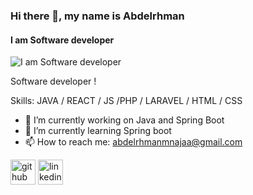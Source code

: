 ### Hi there 👋, my name is Abdelrhman 
#### I am Software developer
![I am Software developer](https://media.licdn.com/dms/image/D4D16AQGlg3YUaT7uag/profile-displaybackgroundimage-shrink_350_1400/0/1697455908393?e=1707955200&v=beta&t=ymMT1FPpzSPxikG3qaiC5SbFKOjmUJk331O09unfXDo)

Software developer !

Skills: JAVA / REACT / JS /PHP / LARAVEL / HTML / CSS

- 🔭 I’m currently working on Java and Spring Boot 
- 🌱 I’m currently learning Spring boot  
- 📫 How to reach me: abdelrhmanmnajaa@gmail.com 


[<img src='https://cdn.jsdelivr.net/npm/simple-icons@3.0.1/icons/github.svg' alt='github' height='40'>](https://github.com/abdelrhmanmnajaa)  [<img src='https://cdn.jsdelivr.net/npm/simple-icons@3.0.1/icons/linkedin.svg' alt='linkedin' height='40'>](https://www.linkedin.com/in/https://www.linkedin.com/in/abdelrhmanmnajaa//)  
